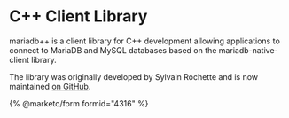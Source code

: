 # C++ Client Library

mariadb++ is a client library for C++ development allowing applications to connect to MariaDB and MySQL databases based on the mariadb-native-client library.

The library was originally developed by Sylvain Rochette and is now maintained [on GitHub](https://github.com/viaduck/mariadbpp).

{% @marketo/form formid="4316" %}
